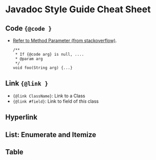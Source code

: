 # Javadoc Style Guide Cheat Sheet

## Code `{@code }`

- [Refer to Method Parameter (from stackoverflow)](http://stackoverflow.com/q/1667212/1833118).

  ```
  /**
   * If {@code arg} is null, ....
   * @param arg
   */
  void foo(String arg) {...}
  ```

## Link `{@link }`

- `{@link ClassName}`: Link to a Class
- `{@link #field}`: Link to field of *this* class 

## Hyperlink

## List: Enumerate and Itemize

## Table
